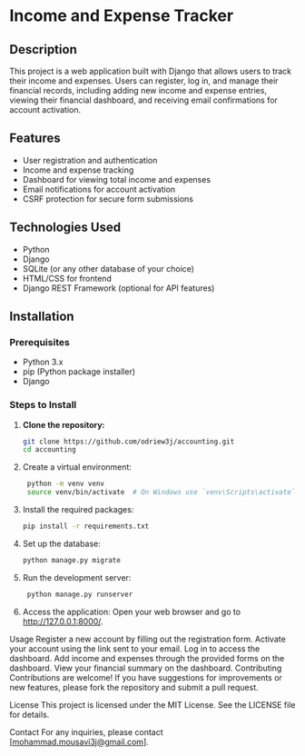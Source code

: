 # Income and Expense Tracker  

## Description  
This project is a web application built with Django that allows users to track their income and expenses. Users can register, log in, and manage their financial records, including adding new income and expense entries, viewing their financial dashboard, and receiving email confirmations for account activation.  

## Features  
- User registration and authentication  
- Income and expense tracking  
- Dashboard for viewing total income and expenses  
- Email notifications for account activation  
- CSRF protection for secure form submissions  

## Technologies Used  
- Python  
- Django  
- SQLite (or any other database of your choice)  
- HTML/CSS for frontend  
- Django REST Framework (optional for API features)  

## Installation  

### Prerequisites  
- Python 3.x  
- pip (Python package installer)  
- Django  

### Steps to Install  
1. **Clone the repository:**  
   ```bash  
   git clone https://github.com/odriew3j/accounting.git  
   cd accounting
2. Create a virtual environment:
   ```bash  
    python -m venv venv  
    source venv/bin/activate  # On Windows use `venv\Scripts\activate`
3. Install the required packages:
   ```bash
   pip install -r requirements.txt
4. Set up the database:
   ```bash
   python manage.py migrate
6. Run the development server:
   ```bash
    python manage.py runserver  
7. Access the application:
Open your web browser and go to http://127.0.0.1:8000/.

Usage
Register a new account by filling out the registration form.
Activate your account using the link sent to your email.
Log in to access the dashboard.
Add income and expenses through the provided forms on the dashboard.
View your financial summary on the dashboard.
Contributing
Contributions are welcome! If you have suggestions for improvements or new features, please fork the repository and submit a pull request.

License
This project is licensed under the MIT License. See the LICENSE file for details.

Contact
For any inquiries, please contact [mohammad.mousavi3j@gmail.com].



